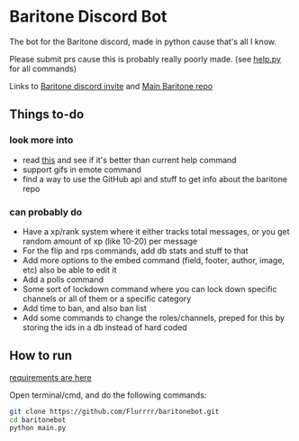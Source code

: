 # Baritone Discord Bot
The bot for the Baritone discord, made in python cause that's all I know.

Please submit prs cause this is probably really poorly made. (see [help.py](cogs/help.py) for all commands)

Links to [Baritone discord invite](https://discord.gg/s6fRBAUpmr) and [Main Baritone repo](https://github.com/cabaletta/baritone)
## Things to-do
### look more into
*   read [this](https://gist.github.com/InterStella0/b78488fb28cadf279dfd3164b9f0cf96) and see if it's better than current help command
*   support gifs in emote command
*   find a way to use the GitHub api and stuff to get info about the baritone repo
### can probably do
*   Have a xp/rank system where it either tracks total messages, or you get random amount of xp (like 10-20) per message
*   For the flip and rps commands, add db stats and stuff to that
*   Add more options to the embed command (field, footer, author, image, etc) also be able to edit it
*   Add a polls command
*   Some sort of lockdown command where you can lock down specific channels or all of them or a specific category
*   Add time to ban, and also ban list
*   Add some commands to change the roles/channels, preped for this by storing the ids in a db instead of hard coded
## How to run
[requirements are here](requirements.txt)

Open terminal/cmd, and do the following commands:
```bash
git clone https://github.com/Flurrrr/baritonebot.git
cd baritonebot
python main.py
```
